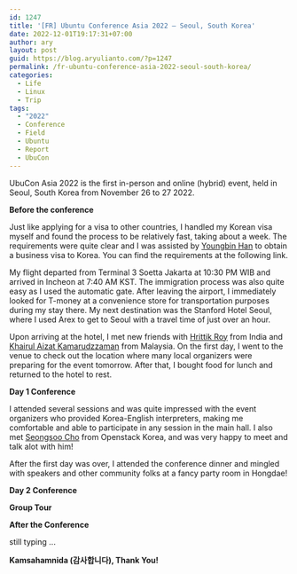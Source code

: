 ```yaml
---
id: 1247
title: '[FR] Ubuntu Conference Asia 2022 – Seoul, South Korea'
date: 2022-12-01T19:17:31+07:00
author: ary
layout: post
guid: https://blog.aryulianto.com/?p=1247
permalink: /fr-ubuntu-conference-asia-2022-seoul-south-korea/
categories:
  - Life
  - Linux
  - Trip
tags:
  - "2022"
  - Conference
  - Field
  - Ubuntu
  - Report
  - UbuCon
---
```

UbuCon Asia 2022 is the first in-person and online (hybrid) event, held in Seoul, South Korea from November 26 to 27 2022.

**Before the conference**

Just like applying for a visa to other countries, I handled my Korean visa myself and found the process to be relatively fast, taking about a week. The requirements were quite clear and I was assisted by [Youngbin Han](https://youngbin.xyz) to obtain a business visa to Korea. You can find the requirements at the following link.

My flight departed from Terminal 3 Soetta Jakarta at 10:30 PM WIB and arrived in Incheon at 7:40 AM KST. The immigration process was also quite easy as I used the automatic gate. After leaving the airport, I immediately looked for T-money at a convenience store for transportation purposes during my stay there. My next destination was the Stanford Hotel Seoul, where I used Arex to get to Seoul with a travel time of just over an hour.

Upon arriving at the hotel, I met new friends with [Hrittik Roy](https://twitter.com/hrittikhere) from India and [Khairul Aizat Kamarudzzaman](https://www.facebook.com/myfenris) from Malaysia. On the first day, I went to the venue to check out the location where many local organizers were preparing for the event tomorrow. After that, I bought food for lunch and returned to the hotel to rest.

**Day 1 Conference**

I attended several sessions and was quite impressed with the event organizers who provided Korea-English interpreters, making me comfortable and able to participate in any session in the main hall. I also met [Seongsoo Cho](https://twitter.com/seongsoo_kr) from Openstack Korea, and was very happy to meet and talk alot with him!

After the first day was over, I attended the conference dinner and mingled with speakers and other community folks at a fancy party room in Hongdae!

**Day 2 Conference**

**Group Tour**

**After the Conference**

still typing ...

**Kamsahamnida (감사합니다), Thank You!**
